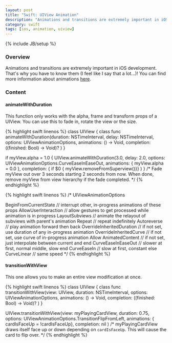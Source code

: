 ```yaml
---
layout: post
title: "Swift: UIView Animation"
description: "Animations and transitions are extremely important in iOS development. That's why you have to know them (I feel like I say that a lot...)! You can find more information about animations [here](http://www.raywenderlich.com/76200/basic-uiview-animation-swift-tutorial)."
category: swift
tags: [ios, animation, uiview]
---
```

{% include JB/setup %}

<!-- Overview -->
<h3>Overview</h3>

Animations and transitions are extremely important in iOS development. That's why you have to know them (I feel like I say that a lot...)! You can find more information about animations [here](http://www.raywenderlich.com/76200/basic-uiview-animation-swift-tutorial).

<!-- Content -->
<h3>Content</h3>

<!-- animateWithDuration -->
<h4>animateWithDuration</h4>

This function only works with the alpha, frame and transform props of a UIView. You can use this to fade in, rotate the view or the size.

<!-- Code _______________________________________-->
{% highlight swift linenos %}
class UIView {
    class func animateWithDuration(duration: NSTimeInterval,
                                      delay: NSTimeInterval,
                                    options: UIViewAnimationOptions,
                                 animations: () -> Void,
                                 completion: ((finished: Bool) -> Void)? )
}

if myView.alpha = 1.0 {
    UIView.animateWithDuration(3.0,
                        delay: 2.0,
                      options: UIViewAnimationOptions.CurveEaseInEaseOut,
                   animations: { myView.alpha = 0.0 },
                   completion: { if $0 { myView.removeFromSuperview()}} )
}
/*
Fade myView out over 3 seconds starting 2 seconds from now.
When done, remove myView from view hierarchy if the fade completed.
 */
{% endhighlight %}
<!-- /Code ^^^^^^^^^^^^^^^^^^^^^^^^^^^^^^^^^^^^^^-->

<!-- Code _______________________________________-->
{% highlight swift linenos %}
/*
UIViewAnimationOptions

  BeginFromCurrentState       // interrupt other, in-progress animations of these props
  AllowUserInteraction        // allow gestures to get processed while animation is in progress
  LayoutSubviews              // animate the relayout of subviews with parent's animation
  Repeat                      // repeat indefinitely
  Autoreverse                 // play animation forward then back
  OverrideInheritedDuration   // if not set, use duration of any in-progress animation
  OverrideInheritedCurve      // if not set, use curve of in-progress animation
  Allow AnimatedContent       // if not set, just interpolate between current and end
  CurveEaseInEaseOut          // slower at first, normal middle, slow end
  CurveEaseIn                 // slow at first, constant else
  CurveLinear                 // same speed
 */
{% endhighlight %}
<!-- /Code ^^^^^^^^^^^^^^^^^^^^^^^^^^^^^^^^^^^^^^-->


<!-- transitionWithView -->
<h4>transitionWithView</h4>

This one allows you to make an entire view modification at once.

<!-- Code _______________________________________-->
{% highlight swift linenos %}
class UIView {
    class func transitionWithView(view: UIView,
                              duration: NSTimeInterval,
                               options: UIViewAnimationOptions,
                            animations: () -> Void,
                            completion: ((finished: Bool) -> Void)? )
}

UIView.transitionWithView(view: myPlayingCardView,
                      duration: 0.75,
                       options: UIViewAnimationOptions.TransitionFlipFromLeft,
                    animations: { cardIsFaceUp = !cardIsFaceUp},
                    completion: nil )
/*
myPlayingCardView draws itself face up or down depending on `cardIsFaceUp`.
This will cause the card to flip over.
 */
{% endhighlight %}
<!-- /Code ^^^^^^^^^^^^^^^^^^^^^^^^^^^^^^^^^^^^^^-->